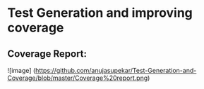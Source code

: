 # Test Generation and improving coverage

## Coverage Report:

![image] (https://github.com/anujasupekar/Test-Generation-and-Coverage/blob/master/Coverage%20report.png)

